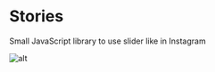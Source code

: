 # Stories
Small JavaScript library to use slider like in Instagram


![alt](https://img2.reactor.cc/pics/post/full/anon-Картинка-2191131.jpeg)
